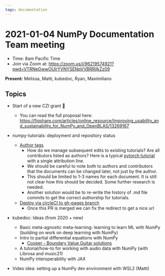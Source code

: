 ```yaml
---
tags: documentation
---
```


# 2021-01-04 NumPy Documentation Team meeting

- Time: 8am Pacific Time
- Join via Zoom at:  https://zoom.us/j/96219574921?pwd=VTRNeGwwOUlrYVNYSENpVVBRRjlkZz09

**Present:** Melissa, Matti, kubedoc, Ryan, Maximiliano

## Topics

- Start of a new CZI grant :tada:
    - You can read the full proposal here: https://figshare.com/articles/online_resource/Improving_usability_and_sustainability_for_NumPy_and_OpenBLAS/13269167
- numpy-tutorials: deployment and repository status
    - [Author tags](https://github.com/numpy/numpy-tutorials/issues/57)
        - How do we manage subsequent edits to existing tutorials? Are all contributors listed as authors? Here is a typical [pytorch tutorial](https://pytorch.org/tutorials/beginner/nn_tutorial.html) with a single attribution line. 
        - We should be careful to note both to authors and contributors that the documents can be changed later, not just by the author.
        - This should be limited to 1-3 names for each document. It is still not clear how this should be decided. Some further research is needed.
        - Another solution would be to re-write the history of .md file commits to get the correct authorship for tutorials.
    - [Deploy via circleCI to gh-pages branch](https://github.com/numpy/numpy-tutorials/pull/50)
        - Once this PR is merged we can fix the redirect to get a nice url 

- kubedoc: Ideas (from 2020 + new)
    - Basic meta-agnostic meta-learning: learning to learn ML with NumPy (building on work on deep learning with NumPy)
    - Intro to partial differential equations with NumPy
        - [Cooper - Boundary Value Guitar solutions](https://github.uconn.edu/rcc02007/CompMech05-BVPs/blob/master/notebooks/03_Good_Vibrations.ipynb)
    - A tutorial/how-to for working with audio data with NumPy (with Librosa and music21)
    - NumPy interoperability with JAX

- Video idea: setting up a NumPy dev environment with WSL2 (Matti)
